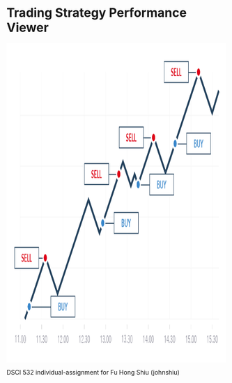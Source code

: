 # Trading Strategy Performance Viewer

<img src="img/banner.png" align="center" width=1200 height=732 alt="" />

DSCI 532 individual-assignment for Fu Hong Shiu (johnshiu)
